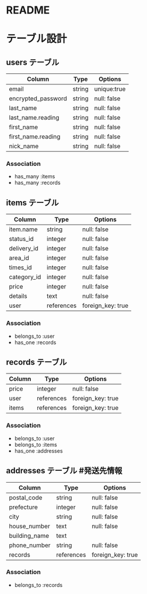 # README

# テーブル設計

## users テーブル

| Column              | Type   | Options     |
| ------------------- | ------ | ----------- |
| email               | string | unique:true |
| encrypted_password  | string | null: false |
| last_name           | string | null: false | #苗字
| last_name.reading   | string | null: false | #苗字ヨミガナ
| first_name          | string | null: false | #名前
| first_name.reading  | string | null: false | #名前ヨミガナ
| nick_name           | string | null: false | #ニックネーム

### Association

- has_many :items
- has_many :records

## items テーブル

| Column      | Type          | Options           |
| ----------- | ------------- | ----------------- |
| item.name   | string        | null: false       |
| status_id   | integer       | null: false       |#商品の状態
| delivery_id | integer       | null: false       |#配送料の負担
| area_id     | integer       | null: false       |#発送元の地域
| times_id    | integer       | null: false       |#発送までの日数
| category_id | integer       | null: false       |#カテゴリー
| price       | integer       | null: false       |
| details     | text          | null: false       | #詳細
| user        | references    | foreign_key: true |

### Association

- belongs_to :user
- has_one :records

## records テーブル

| Column     | Type       | Options           |
| ---------- | ---------- | ----------------- |
| price      | integer    | null: false       |
| user       | references | foreign_key: true |
| items      | references | foreign_key: true |
### Association

- belongs_to :user
- belongs_to :items
- has_one :addresses

## addresses テーブル  #発送先情報

| Column        | Type       | Options           |
| ------------- | ---------- | ----------------- |
| postal_code   | string     | null: false       | #郵便番号
| prefecture    | integer    | null: false       | #都道府県
| city          | string     | null: false       | #市町村
| house_number  | text       | null: false       | #丁目、番地、号
| building_name | text       |                   | #建物名
| phone_number  | string     | null: false       | #電話番号
| records       | references | foreign_key: true |

### Association

- belongs_to :records
